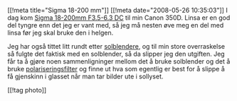 [[!meta  title="Sigma 18-200 mm"]]
[[!meta  date="2008-05-26 10:35:03"]]
I dag kom <a href="http://www.sigma-photo.co.jp/english/lens/digital/18_200_35_63.htm">Sigma 18-200mm F3.5-6.3 DC</a> til min Canon 350D. Linsa er en god del tyngre enn det jeg er vant med, så jeg må nesten øve meg en del med linsa før jeg skal bruke den i helgen.

Jeg har også tittet litt rundt etter <a href="http://en.wikipedia.org/wiki/Lens_hood">solblendere</a>, og til min store overraskelse så fulgte det faktisk med en solblender, så da slipper jeg den utgiften. Jeg får ta å gjøre noen sammenligninger mellom det å bruke solblender og det å bruke <a href="http://en.wikipedia.org/wiki/Photographic_filter">polariseringsfilter</a> og finne ut hva som egentlig er best for å slippe å få gjenskinn i glasset når man tar bilder ute i sollyset.

[[!tag  photo]]